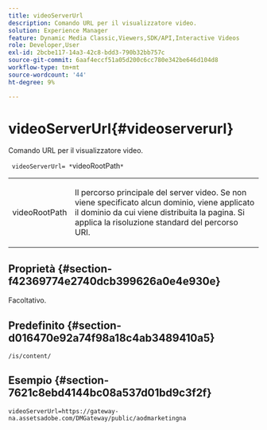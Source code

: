 ```yaml
---
title: videoServerUrl
description: Comando URL per il visualizzatore video.
solution: Experience Manager
feature: Dynamic Media Classic,Viewers,SDK/API,Interactive Videos
role: Developer,User
exl-id: 2bcbe117-14a3-42c8-bdd3-790b32bb757c
source-git-commit: 6aaf4eccf51a05d200c6cc780e342be646d104d8
workflow-type: tm+mt
source-wordcount: '44'
ht-degree: 9%

---
```


# videoServerUrl{#videoserverurl}

Comando URL per il visualizzatore video.

` videoServerUrl= *`videoRootPath`*`

<table id="table_C616483932C2482CA9794DDD7313FD7C"> 
 <tbody> 
  <tr> 
   <td colname="col1"> <p> <span class="codeph"> <span class="varname"> videoRootPath</span> </span> </p> </td> 
   <td colname="col2"> <p> Il percorso principale del server video. Se non viene specificato alcun dominio, viene applicato il dominio da cui viene distribuita la pagina. Si applica la risoluzione standard del percorso URI. </p> </td> 
  </tr> 
 </tbody> 
</table>

## Proprietà {#section-f42369774e2740dcb399626a0e4e930e}

Facoltativo.

## Predefinito {#section-d016470e92a74f98a18c4ab3489410a5}

`/is/content/`

## Esempio {#section-7621c8ebd4144bc08a537d01bd9c3f2f}

```
videoServerUrl=https://gateway-na.assetsadobe.com/DMGateway/public/aodmarketingna
```
